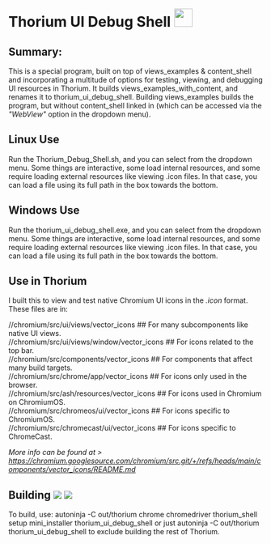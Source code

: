 # Thorium UI Debug Shell <img src="https://raw.githubusercontent.com/Alex313031/Thorium/main/logos/NEW/thorium_debug_shell/icon_256.png" width="36">

## Summary:
This is a special program, built on top of views_examples & content_shell and incorporating a multitude of options for testing, viewing, and debugging UI resources in Thorium. It builds views_examples_with_content, and renames it to thorium_ui_debug_shell. Building views_examples builds the program, but without content_shell linked in (which can be accessed via the *"WebView"* option in the dropdown menu).

## Linux Use
Run the Thorium_Debug_Shell.sh, and you can select from the dropdown menu. Some things are interactive, some load internal resources, and some require loading external resources like viewing .icon files. In that case, you can load a file using its full path in the box towards the bottom.

## Windows Use
Run the thorium_ui_debug_shell.exe, and you can select from the dropdown menu. Some things are interactive, some load internal resources, and some require loading external resources like viewing .icon files. In that case, you can load a file using its full path in the box towards the bottom.

## Use in Thorium
I built this to view and test native Chromium UI icons in the *.icon* format.
These files are in:

//chromium/src/ui/views/vector_icons ## For many subcomponents like native UI views. \
//chromium/src/ui/views/window/vector_icons ## For icons related to the top bar. \
//chromium/src/components/vector_icons ## For components that affect many build targets. \
//chromium/src/chrome/app/vector_icons ## For icons only used in the browser. \
//chromium/src/ash/resources/vector_icons ## For icons used in Chromium on ChromiumOS. \
//chromium/src/chromeos/ui/vector_icons ## For icons specific to ChromiumOS. \
//chromium/src/chromecast/ui/vector_icons ## For icons specific to ChromeCast.

*More info can be found at > https://chromium.googlesource.com/chromium/src.git/+/refs/heads/main/components/vector_icons/README.md*

## Building <img src="https://github.com/Alex313031/thorium/blob/main/logos/NEW/build_light.svg#gh-dark-mode-only"> <img src="https://github.com/Alex313031/thorium/blob/main/logos/NEW/build_dark.svg#gh-light-mode-only">

To build, use: autoninja -C out/thorium chrome chromedriver thorium_shell setup mini_installer thorium_ui_debug_shell or just
autoninja -C out/thorium thorium_ui_debug_shell to exclude building the rest of Thorium.

